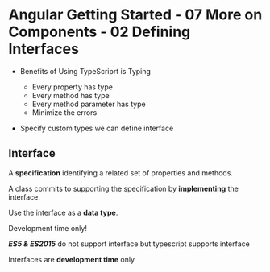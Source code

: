 # Angular Getting Started - 07 More on Components - 02 Defining Interfaces

- Benefits of Using TypeScriprt is Typing
	- Every property has type
	- Every method has type
	- Every method parameter has type
	- Minimize the errors

- Specify custom types we can define interface


## Interface

 A **specification** identifying a related set of properties and methods.

A class commits to supporting the specification by **implementing** the interface.

Use the interface as a **data type**.

Development time only!

***ES5 & ES2015*** do not support interface but typescript supports interface

Interfaces are **development time** only


